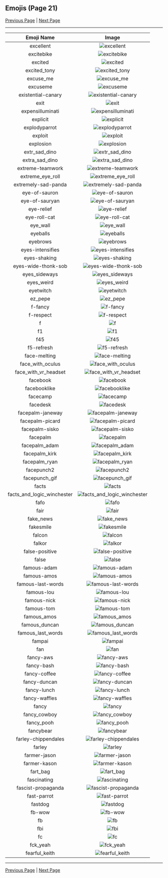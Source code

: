 
## Emojis (Page 21)

[Previous Page](/docs/rc/page-e-0020.md)
  | [Next Page](/docs/rc/page-f-0022.md)

<hr />

|Emoji Name|Image|
| :-: | :-: |
|excellent| ![excellent](/emojis/rc/excellent.png)|
|excitebike| ![excitebike](/emojis/rc/excitebike.png)|
|excited| ![excited](/emojis/rc/excited.gif)|
|excited_tony| ![excited_tony](/emojis/rc/excited_tony.png)|
|excuse_me| ![excuse_me](/emojis/rc/excuse_me.gif)|
|excuseme| ![excuseme](/emojis/rc/excuseme.gif)|
|existential-canary| ![existential-canary](/emojis/rc/existential-canary.jpg)|
|exit| ![exit](/emojis/rc/exit.png)|
|expensilluminati| ![expensilluminati](/emojis/rc/expensilluminati.png)|
|explicit| ![explicit](/emojis/rc/explicit.png)|
|explodyparrot| ![explodyparrot](/emojis/rc/explodyparrot.gif)|
|exploit| ![exploit](/emojis/rc/exploit.png)|
|explosion| ![explosion](/emojis/rc/explosion.gif)|
|extr_sad_dino| ![extr_sad_dino](/emojis/rc/extr_sad_dino.png)|
|extra_sad_dino| ![extra_sad_dino](/emojis/rc/extra_sad_dino.png)|
|extreme-teamwork| ![extreme-teamwork](/emojis/rc/extreme-teamwork.gif)|
|extreme_eye_roll| ![extreme_eye_roll](/emojis/rc/extreme_eye_roll.gif)|
|extremely-sad-panda| ![extremely-sad-panda](/emojis/rc/extremely-sad-panda.png)|
|eye-of-sauron| ![eye-of-sauron](/emojis/rc/eye-of-sauron.png)|
|eye-of-sauryan| ![eye-of-sauryan](/emojis/rc/eye-of-sauryan.jpg)|
|eye-relief| ![eye-relief](/emojis/rc/eye-relief.png)|
|eye-roll-cat| ![eye-roll-cat](/emojis/rc/eye-roll-cat.gif)|
|eye_wall| ![eye_wall](/emojis/rc/eye_wall.gif)|
|eyeballs| ![eyeballs](/emojis/rc/eyeballs.jpg)|
|eyebrows| ![eyebrows](/emojis/rc/eyebrows.gif)|
|eyes-intensifies| ![eyes-intensifies](/emojis/rc/eyes-intensifies.gif)|
|eyes-shaking| ![eyes-shaking](/emojis/rc/eyes-shaking.gif)|
|eyes-wide-thonk-sob| ![eyes-wide-thonk-sob](/emojis/rc/eyes-wide-thonk-sob.png)|
|eyes_sideways| ![eyes_sideways](/emojis/rc/eyes_sideways.png)|
|eyes_weird| ![eyes_weird](/emojis/rc/eyes_weird.png)|
|eyetwitch| ![eyetwitch](/emojis/rc/eyetwitch.gif)|
|ez_pepe| ![ez_pepe](/emojis/rc/ez_pepe.png)|
|f-fancy| ![f-fancy](/emojis/rc/f-fancy.png)|
|f-respect| ![f-respect](/emojis/rc/f-respect.png)|
|f| ![f](/emojis/rc/f.png)|
|f1| ![f1](/emojis/rc/f1.png)|
|f45| ![f45](/emojis/rc/f45.png)|
|f5-refresh| ![f5-refresh](/emojis/rc/f5-refresh.gif)|
|face-melting| ![face-melting](/emojis/rc/face-melting.png)|
|face_with_oculus| ![face_with_oculus](/emojis/rc/face_with_oculus.png)|
|face_with_vr_headset| ![face_with_vr_headset](/emojis/rc/face_with_vr_headset.png)|
|facebook| ![facebook](/emojis/rc/facebook.png)|
|facebooklike| ![facebooklike](/emojis/rc/facebooklike.png)|
|facecamp| ![facecamp](/emojis/rc/facecamp.png)|
|facedesk| ![facedesk](/emojis/rc/facedesk.gif)|
|facepalm-janeway| ![facepalm-janeway](/emojis/rc/facepalm-janeway.png)|
|facepalm-picard| ![facepalm-picard](/emojis/rc/facepalm-picard.gif)|
|facepalm-sisko| ![facepalm-sisko](/emojis/rc/facepalm-sisko.png)|
|facepalm| ![facepalm](/emojis/rc/facepalm.gif)|
|facepalm_adam| ![facepalm_adam](/emojis/rc/facepalm_adam.png)|
|facepalm_kirk| ![facepalm_kirk](/emojis/rc/facepalm_kirk.png)|
|facepalm_ryan| ![facepalm_ryan](/emojis/rc/facepalm_ryan.png)|
|facepunch2| ![facepunch2](/emojis/rc/facepunch2.gif)|
|facepunch_gif| ![facepunch_gif](/emojis/rc/facepunch_gif.gif)|
|facts| ![facts](/emojis/rc/facts.png)|
|facts_and_logic_winchester| ![facts_and_logic_winchester](/emojis/rc/facts_and_logic_winchester.jpg)|
|fafo| ![fafo](/emojis/rc/fafo.png)|
|fair| ![fair](/emojis/rc/fair.png)|
|fake_news| ![fake_news](/emojis/rc/fake_news.gif)|
|fakesmile| ![fakesmile](/emojis/rc/fakesmile.png)|
|falcon| ![falcon](/emojis/rc/falcon.png)|
|falkor| ![falkor](/emojis/rc/falkor.jpg)|
|false-positive| ![false-positive](/emojis/rc/false-positive.jpg)|
|false| ![false](/emojis/rc/false.png)|
|famous-adam| ![famous-adam](/emojis/rc/famous-adam.png)|
|famous-amos| ![famous-amos](/emojis/rc/famous-amos.png)|
|famous-last-words| ![famous-last-words](/emojis/rc/famous-last-words.png)|
|famous-lou| ![famous-lou](/emojis/rc/famous-lou.png)|
|famous-nick| ![famous-nick](/emojis/rc/famous-nick.png)|
|famous-tom| ![famous-tom](/emojis/rc/famous-tom.png)|
|famous_amos| ![famous_amos](/emojis/rc/famous_amos.jpg)|
|famous_duncan| ![famous_duncan](/emojis/rc/famous_duncan.png)|
|famous_last_words| ![famous_last_words](/emojis/rc/famous_last_words.png)|
|fampai| ![fampai](/emojis/rc/fampai.jpg)|
|fan| ![fan](/emojis/rc/fan.gif)|
|fancy-aws| ![fancy-aws](/emojis/rc/fancy-aws.png)|
|fancy-bash| ![fancy-bash](/emojis/rc/fancy-bash.png)|
|fancy-coffee| ![fancy-coffee](/emojis/rc/fancy-coffee.png)|
|fancy-duncan| ![fancy-duncan](/emojis/rc/fancy-duncan.png)|
|fancy-lunch| ![fancy-lunch](/emojis/rc/fancy-lunch.png)|
|fancy-waffles| ![fancy-waffles](/emojis/rc/fancy-waffles.png)|
|fancy| ![fancy](/emojis/rc/fancy.jpg)|
|fancy_cowboy| ![fancy_cowboy](/emojis/rc/fancy_cowboy.png)|
|fancy_pooh| ![fancy_pooh](/emojis/rc/fancy_pooh.jpg)|
|fancybear| ![fancybear](/emojis/rc/fancybear.png)|
|farley-chippendales| ![farley-chippendales](/emojis/rc/farley-chippendales.gif)|
|farley| ![farley](/emojis/rc/farley.gif)|
|farmer-jason| ![farmer-jason](/emojis/rc/farmer-jason.png)|
|farmer-kason| ![farmer-kason](/emojis/rc/farmer-kason.jpg)|
|fart_bag| ![fart_bag](/emojis/rc/fart_bag.png)|
|fascinating| ![fascinating](/emojis/rc/fascinating.gif)|
|fascist-propaganda| ![fascist-propaganda](/emojis/rc/fascist-propaganda.jpg)|
|fast-parrot| ![fast-parrot](/emojis/rc/fast-parrot.gif)|
|fastdog| ![fastdog](/emojis/rc/fastdog.gif)|
|fb-wow| ![fb-wow](/emojis/rc/fb-wow.gif)|
|fb| ![fb](/emojis/rc/fb.png)|
|fbi| ![fbi](/emojis/rc/fbi.gif)|
|fc| ![fc](/emojis/rc/fc.png)|
|fck_yeah| ![fck_yeah](/emojis/rc/fck_yeah.jpg)|
|fearful_keith| ![fearful_keith](/emojis/rc/fearful_keith.png)|

<hr/>

[Previous Page](/docs/rc/page-e-0020.md)
  | [Next Page](/docs/rc/page-f-0022.md)